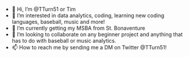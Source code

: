 - 👋 Hi, I’m @TTurn51 or Tim
- 👀 I’m interested in data analytics, coding, learning new coding languages, baseball, music and more!
- 🌱 I’m currently getting my MSBA from St. Bonaventure
- 💞️ I’m looking to collaborate on any beginner project and anything that has to do with baseball or music analytics.
- 📫 How to reach me by sending me a DM on Twitter @TTurn51!

<!---
TTurn51/TTurn51 is a ✨ special ✨ repository because its `README.md` (this file) appears on your GitHub profile.
You can click the Preview link to take a look at your changes.
--->
